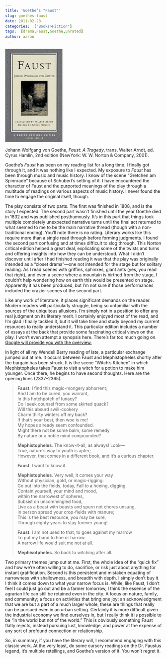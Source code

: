 ```yaml
---
title: 'Goethe’s "Faust"'
slug: goethes-faust
date: 2011-02-28
categories:  ["Books>Fiction"]
tags:  [drama,Faust,Goethe,unrated]
author: aaron
---
```


![Book cover](cover23.jpg "Faust")

Johann Wolfgang von Goethe, *Faust: A Tragedy*, trans. Walter Arndt, ed. Cyrus Hamlin, 2nd edition (NewYork: W. W. Norton & Company, 2001).

Goethe’s *Faust* has been on my reading list for a long time. I finally got through it, and it was nothing like I expected. My exposure to *Faust* has been through music and music history. I know of the scene “Gretchen am Spinnrade” because of Schubert’s setting of it. I have encountered the character of Faust and the purported meanings of the play through a multitude of readings on various aspects of music history. I never found the time to engage the original itself, though.

The play consists of two parts. The first was finished in 1808, and is the story I expected. The second part wasn’t finished until the year Goethe died in 1832 and was published posthumously. It’s in this part that things took multiple completely unexpected narrative turns until the final act returned to what seemed to me to be the main narrative thread (though with a non-traditional ending). You’ll note there is no rating. Literary works like this require more than a single read through before forming judgments. I found the second part confusing and at times difficult to slog through. This Norton critical edition helped a great deal, explicating some of the twists and turns and offering insights into how they can be understood. What I didn’t discover until after I had finished reading it was that the play was originally intended as a “closet drama”—one not intended for the stage but for solitary reading. As I read scenes with griffins, sphinxes, giant ants (yes, you read that right), and even a scene where a mountain is birthed from the stage, I couldn’t help wondering how on earth this would be presented on stage. Apparently it has been produced, but I’m not sure if those performances included the crazier scenes of the second part.

Like any work of literature, it places significant demands on the reader. Modern readers will particularly struggle, being so unfamiliar with the sources of the ubiquitous allusions. I’m simply not in a position to offer any real judgment on its literary merit. I certainly enjoyed most of the read, and I’m glad I finally tackled it, but it will take time and study beyond my current resources to really understand it. This particular edition includes a number of essays at the back that provide some fascinating critical views on the play. I won’t even attempt a synopsis here. There’s far too much going on. [Google will provide you with the overview.](http://www.google.ca/search?q=goethe+faust+synopsis)

In light of all my Wendell Berry reading of late, a particular exchange jumped out at me. It occurs between Faust and Mephistopheles shortly after the bargain has been struck. It is the scene “Witch’s Kitchen” in which Mephistopheles takes Faust to visit a witch for a potion to make him younger. Once there, he begins to have second thoughts. Here are the opening lines (2337–2365):

> **Faust**. I find this magic-mongery abhorrent;<br>
> And I am to be cured, you warrant,<br>
> In this hotchpotch of lunacy?<br>
> Do I seek counsel from some skirted quack?<br>
> Will this absurd swill-cookery<br>
> Charm thirty winters off my back?<br>
> If that’s your best, then woe is me!<br>
> My hopes already seem confounded.<br>
> Might there not be some balm, some remedy<br>
> By nature or a noble mind compounded?<br>
>
> **Mephistopheles**. The know-it-all, as always! Look—<br>
> True, nature’s way to youth is apter;<br>
> However, that comes in a different book, and it’s a curious chapter.<br>
>
> **Faust**. I want to know it.<br>
>
> **Mephistopheles**. Very well; it comes your way<br>
> Without physician, gold, or magic-rigging:<br>
> Go out into the fields, today, Fall to a hoeing, digging,<br>
> Contain yourself, your mind and mood,<br>
> within the narrowest of spheres,<br>
> Subsist on uncommingled food,<br>
> Live as a beast with beasts and spurn not chores unsung,<br>
> In person spread your crop-fields with manure;<br>
> This is the best resource, you may be sure,<br>
> Through eighty years to stay forever young!<br>
>
> **Faust**. I am not used to that, to goes against my marrow<br>
> To put my hand to hoe or harrow.<br>
> A narrow life would suit me not at all.<br>
>
> **Mephisotpheles**. So back to witching after all.<br>

Two primary themes jump out at me. First, the whole idea of the “quick fix” and how we’re often willing to do, sacrifice, or risk just about anything for instant gratification. Second is this persistent and mistaken equating of narrowness with shallowness, and breadth with depth. I simply don’t buy it. I think it comes down to what your narrow focus is. While, like Faust, I don’t feel I could just go out and be a farmer tomorrow, I think the essence of the agrarian life can still be retained even in the city. A focus on nature, family, and community; a focus on activities that bring one joy; an acknowledgment that we are but a part of a much larger whole, these are things that really can be pursued even in an urban setting. Certainly it is more difficult given the industrial economy we find ourselves in, but I really think it is possible to be “in the world but not of the world.” This is obviously something Faust flatly rejects, instead pursuing lust, knowledge, and power at the expense of any sort of profound connection or relationship.

So, in summary, if you have the literary will, I recommend engaging with this classic work. At the very least, do some cursory readings on the Dr. Faustus legend, it’s multiple retellings, and Goethe’s version of it. You won’t regret it.
